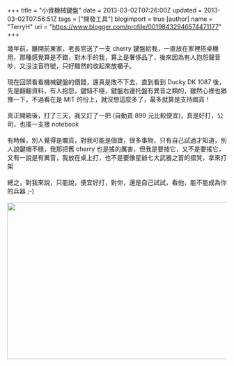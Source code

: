 +++
title = "小資機械鍵盤"
date = 2013-03-02T07:26:00Z
updated = 2013-03-02T07:56:51Z
tags = ["開發工具"]
blogimport = true 
[author]
	name = "TerryH"
	uri = "https://www.blogger.com/profile/00198432946574471177"
+++

幾年前，離開前東家，老長官送了一支 cherry 鍵盤給我，一直放在家裡搭桌機用，那種感覺算是不錯，對木手的我，算上是奢侈品了，後來因為有人抱怨聲音吵，又沒注音符號，只好黯然的收起來放櫃子。<br /><br />現在回頭看看機械鍵盤的價錢，還真是敗不下去，直到看到 Ducky DK 1087 後，先是翻翻資料，有人抱怨，鍵鈕不穩，鍵盤右邊托盤有異音之類的，雖然心裡也猶豫一下，不過看在是 MIT 的份上，就沒想這麼多了，最多就算是支持國貨！<br /><br />真正開箱後，打了三天，我又訂了一把 (自動買 899 元比較便宜)，真是好打，公司，也擺一支接 notebook<br /><br />有時候，別人覺得是爛貨，對我可能是個寶，很多事物，只有自己試過才知道，別人說鍵帽不穩，我那把舊 cherry 也是搖的厲害，但我是要按它，又不是要搖它，又有一說是有異音，我放在桌上打，也不是要像星爺七大武器之首的摺凳，拿來打架<br /><br />總之，對我來說，只能說，便宜好打，對你，還是自己試試，看他，能不能成為你的兵器 ;-)<br /><br /><a href="https://picasaweb.google.com/lh/photo/mapfl-ZraMXa5OCD8j2CBtMTjNZETYmyPJy0liipFm0?feat=embedwebsite"><img src="https://lh3.googleusercontent.com/-LEi1sYDOpOk/UTIScqeiz1I/AAAAAAAABZg/tU-78AengQE/s640/20130224_221509.jpg" height="360" width="600" /></a>
